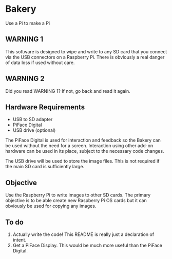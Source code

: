 Bakery
======

Use a Pi to make a Pi

WARNING 1
---------

This software is designed to wipe and write to any SD card that you connect via
the USB connectors on a Raspberry Pi. There is obviously a real danger of data
loss if used without care.

WARNING 2
---------

Did you read WARNING 1? If not, go back and read it again.

Hardware Requirements
---------------------

* USB to SD adapter
* PiFace Digital
* USB drive (optional)

The PiFace Digital is used for interaction and feedback so the Bakery can be
used without the need for a screen. Interaction using other add-on hardware can
be used in its place, subject to the necessary code changes.

The USB drive will be used to store the image files. This is not required if
the main SD card is sufficiently large.

Objective
---------

Use the Raspberry Pi to write images to other SD cards. The primary objective
is to be able create new Raspberry Pi OS cards but it can obviously be used for
copying any images.

To do
-----

1. Actually write the code! This README is really just a declaration of intent.
2. Get a PiFace Display. This would be much more useful than the PiFace Digital.
